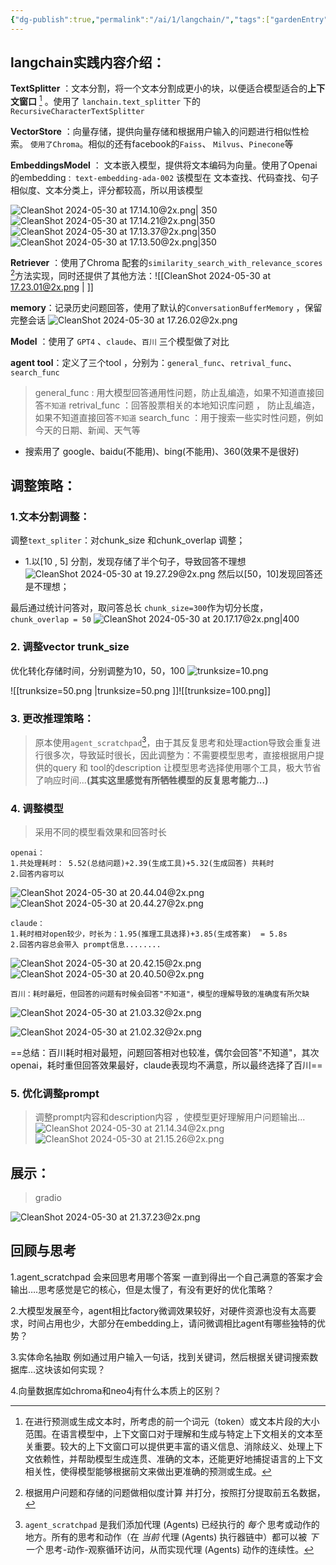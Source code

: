 ```yaml
---
{"dg-publish":true,"permalink":"/ai/1/langchain/","tags":["gardenEntry"]}
---
```



## langchain实践内容介绍：


**TextSplitter** ：文本分割，将一个文本分割成更小的块，以便适合模型适合的**上下文窗口** [^1]
。使用了 `lanchain.text_splitter` 下的 `RecursiveCharacterTextSplitter`

**VectorStore** ：向量存储，提供向量存储和根据用户输入的问题进行相似性检索。
`使用了Chroma`。相似的还有facebook的`Faiss`、 `Milvus`、`Pinecone`等

**EmbeddingsModel** ： 文本嵌入模型，提供将文本编码为向量。使用了Openai的embedding :` text-embedding-ada-002`  该模型在 文本查找、代码查找、句子相似度、文本分类上，评分都较高，所以用该模型


![CleanShot 2024-05-30 at 17.14.10@2x.png| 350](/img/user/ai/1/%E9%99%84%E4%BB%B6/CleanShot%202024-05-30%20at%2017.14.10@2x.png)![CleanShot 2024-05-30 at 17.14.21@2x.png|350](/img/user/ai/1/%E9%99%84%E4%BB%B6/CleanShot%202024-05-30%20at%2017.14.21@2x.png)
![CleanShot 2024-05-30 at 17.13.37@2x.png|350](/img/user/ai/1/%E9%99%84%E4%BB%B6/CleanShot%202024-05-30%20at%2017.13.37@2x.png)![CleanShot 2024-05-30 at 17.13.50@2x.png|350](/img/user/ai/1/%E9%99%84%E4%BB%B6/CleanShot%202024-05-30%20at%2017.13.50@2x.png)

**Retriever** ：使用了Chroma 配套的`similarity_search_with_relevance_scores` [^2]方法实现，同时还提供了其他方法：![[CleanShot 2024-05-30 at 17.23.01@2x.png \| ]]


**memory**：记录历史问题回答，使用了默认的`ConversationBufferMemory` ，保留完整会话
![CleanShot 2024-05-30 at 17.26.02@2x.png](/img/user/ai/1/%E9%99%84%E4%BB%B6/CleanShot%202024-05-30%20at%2017.26.02@2x.png)

**Model** ：使用了 `GPT4` 、`claude`、`百川` 三个模型做了对比

**agent tool**：定义了三个tool ，分别为：`general_func`、`retrival_func`、`search_func`

> general_func : 用大模型回答通用性问题，防止乱编造，如果不知道直接回答`不知道`
> retrival_func ：回答股票相关的本地知识库问题 ， 防止乱编造，如果不知道直接回答`不知道`
> search_func ：用于搜索一些实时性问题，例如 今天的日期、新闻、天气等 

- 搜索用了 google、baidu(不能用)、bing(不能用)、360(效果不是很好)
## 调整策略：
### 1.文本分割调整：
调整`text_spliter`：对chunk_size 和chunk_overlap 调整；
- 1.以[10 , 5] 分割，发现存储了半个句子，导致回答不理想
![CleanShot 2024-05-30 at 19.27.29@2x.png](/img/user/ai/1/%E9%99%84%E4%BB%B6/CleanShot%202024-05-30%20at%2019.27.29@2x.png)
然后以[50，10]发现回答还是不理想；


最后通过统计问答对，取问答总长 `chunk_size=300`作为切分长度，`chunk_overlap = 50`
![CleanShot 2024-05-30 at 20.17.17@2x.png|400](/img/user/ai/1/%E9%99%84%E4%BB%B6/CleanShot%202024-05-30%20at%2020.17.17@2x.png)

### 2. 调整vector trunk_size 
优化转化存储时间，分别调整为10，50，100 
![trunksize=10.png](/img/user/ai/1/%E9%99%84%E4%BB%B6/trunksize=10.png)


![[trunksize=50.png \|trunksize=50.png ]]![[trunksize=100.png]]

### 3. 更改推理策略：
> 原本使用`agent_scratchpad`[^3]，由于其反复思考和处理action导致会重复进行很多次，导致延时很长，因此调整为：不需要模型思考，直接根据用户提供的query 和 tool的description  让模型思考选择使用哪个工具，极大节省了响应时间...**(其实这里感觉有所牺牲模型的反复思考能力...)**
  
### 4. 调整模型
> 采用不同的模型看效果和回答时长

```
openai：
1.共处理耗时： 5.52(总结问题)+2.39(生成工具)+5.32(生成回答) 共耗时
2.回答内容可以
```
![CleanShot 2024-05-30 at 20.44.04@2x.png](/img/user/ai/1/%E9%99%84%E4%BB%B6/CleanShot%202024-05-30%20at%2020.44.04@2x.png)
![CleanShot 2024-05-30 at 20.44.27@2x.png](/img/user/ai/1/%E9%99%84%E4%BB%B6/CleanShot%202024-05-30%20at%2020.44.27@2x.png)


```
claude：
1.耗时相对open较少，时长为：1.95(推理工具选择)+3.85(生成答案)  = 5.8s
2.回答内容总会带入 prompt信息........
```
![CleanShot 2024-05-30 at 20.42.15@2x.png](/img/user/ai/1/%E9%99%84%E4%BB%B6/CleanShot%202024-05-30%20at%2020.42.15@2x.png)
![CleanShot 2024-05-30 at 20.40.50@2x.png](/img/user/ai/1/%E9%99%84%E4%BB%B6/CleanShot%202024-05-30%20at%2020.40.50@2x.png)

```
百川：耗时最短，但回答的问题有时候会回答"不知道"，模型的理解导致的准确度有所欠缺
```
![CleanShot 2024-05-30 at 21.03.32@2x.png](/img/user/ai/1/%E9%99%84%E4%BB%B6/CleanShot%202024-05-30%20at%2021.03.32@2x.png)

![CleanShot 2024-05-30 at 21.02.32@2x.png](/img/user/ai/1/%E9%99%84%E4%BB%B6/CleanShot%202024-05-30%20at%2021.02.32@2x.png)

==总结：百川耗时相对最短，问题回答相对也较准，偶尔会回答"不知道"，其次openai，耗时重但回答效果最好，claude表现均不满意，所以最终选择了百川==

### 5. 优化调整prompt
> 调整prompt内容和description内容 ，使模型更好理解用户问题输出...
![CleanShot 2024-05-30 at 21.14.34@2x.png](/img/user/ai/1/%E9%99%84%E4%BB%B6/CleanShot%202024-05-30%20at%2021.14.34@2x.png)
![CleanShot 2024-05-30 at 21.15.26@2x.png](/img/user/ai/1/%E9%99%84%E4%BB%B6/CleanShot%202024-05-30%20at%2021.15.26@2x.png)


## 展示：
> gradio

![CleanShot 2024-05-30 at 21.37.23@2x.png](/img/user/ai/1/%E9%99%84%E4%BB%B6/CleanShot%202024-05-30%20at%2021.37.23@2x.png)

## 回顾与思考


1.agent_scratchpad 会来回思考用哪个答案 一直到得出一个自己满意的答案才会输出….思考感觉是它的核心，但是太慢了，有没有更好的优化策略？ 

2.大模型发展至今，agent相比factory微调效果较好，对硬件资源也没有太高要求，时间占用也少，大部分在embedding上，请问微调相比agent有哪些独特的优势？

3.实体命名抽取 例如通过用户输入一句话，找到关键词，然后根据关键词搜索数据库...这块该如何实现？  

4.向量数据库如chroma和neo4j有什么本质上的区别？













[^1]: 在进行预测或生成文本时，所考虑的前一个词元（token）或文本片段的大小范围。在语言模型中，上下文窗口对于理解和生成与特定上下文相关的文本至关重要。较大的上下文窗口可以提供更丰富的语义信息、消除歧义、处理上下文依赖性，并帮助模型生成连贯、准确的文本，还能更好地捕捉语言的上下文相关性，使得模型能够根据前文来做出更准确的预测或生成。

[^2]:根据用户问题和存储的问题做相似度计算 并打分，按照打分提取前五名数据，

[^3]:`agent_scratchpad` 是我们添加代理 (Agents) 已经执行的 _每个_ 思考或动作的地方。所有的思考和动作（在 _当前_ 代理 (Agents) 执行器链中）都可以被 _下一个_ 思考-动作-观察循环访问，从而实现代理 (Agents) 动作的连续性。